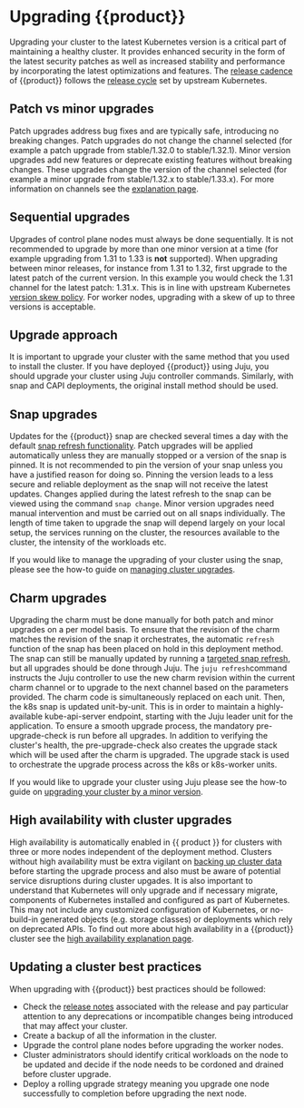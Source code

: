 # Upgrading {{product}}

Upgrading your cluster to the latest Kubernetes version is a critical part of
maintaining a healthy cluster. It provides enhanced security in the form
of the latest security patches as well as increased stability and performance
by incorporating the latest optimizations and features. The [release cadence]
of {{product}} follows the [release cycle] set by upstream Kubernetes.


## Patch vs minor upgrades

Patch upgrades address bug fixes and are typically safe, introducing no
breaking changes.
Patch upgrades do not change the channel selected (for example a patch upgrade
from stable/1.32.0 to stable/1.32.1). Minor version upgrades add new
features or deprecate existing features without breaking changes. These upgrades
change the version of the channel selected
(for example a minor upgrade from stable/1.32.x to stable/1.33.x).
For more information on channels see the [explanation page].

## Sequential upgrades

Upgrades of control plane nodes
must always be done sequentially. It is not recommended to upgrade by
more than one minor version at a time (for example upgrading from 1.31 to 1.33
is **not** supported). When upgrading between minor releases, for instance from
1.31 to 1.32, first upgrade to the
latest patch of the current version. In this example you would check the 1.31
channel for the latest patch: 1.31.x. This is in line with upstream Kubernetes
[version skew policy]. For worker nodes, upgrading
with a skew of up to three versions is acceptable.

## Upgrade approach

It is important to upgrade your cluster with the same method that you used to install
the cluster. If you have deployed {{product}} using Juju, you should upgrade your cluster
using Juju controller commands. Similarly, with snap and CAPI deployments,
the original install method should be used.


## Snap upgrades

Updates for the {{product}} snap are checked several times a day with the
default [snap refresh functionality]. Patch upgrades will be applied
automatically unless they are manually stopped or a version of the snap is
pinned. It is not recommended to pin the version of your snap unless you have a
justified reason for doing so. Pinning the version leads to a less secure and
reliable deployment as the snap will not receive the latest updates. Changes
applied during the latest refresh to the snap can be viewed using the command
`snap change`. Minor version upgrades need manual intervention and must be
carried out on all snaps individually. The length of time taken to upgrade the
snap will depend largely on your local setup, the services running on the
cluster, the resources available to the cluster, the intensity of the workloads
etc.

If you would like to manage the upgrading of your cluster using the snap, please
see the how-to guide on [managing cluster upgrades].

## Charm upgrades

Upgrading the charm must be done manually for both patch and minor upgrades on
a per model basis. To ensure that the revision of the charm matches the
revision of the snap it orchestrates, the automatic `refresh` function of the
snap has been placed on hold in this deployment method. The snap can still be
manually updated by running a [targeted snap refresh], but all upgrades should
be done through Juju. The `juju refresh`command instructs the Juju controller
to use the new charm revision within the current charm channel or to upgrade to
the next channel based on the parameters provided. The charm code
is simultaneously replaced on each unit. Then, the k8s snap is updated
unit-by-unit. This is in order to maintain a highly-available kube-api-server
endpoint, starting with the Juju leader unit for the application. To ensure a
smooth upgrade process, the mandatory pre-upgrade-check is run before
all upgrades. In addition to verifying the cluster's health,
the pre-upgrade-check also creates the upgrade stack which
will be used after the charm is upgraded. The upgrade stack is
used to orchestrate the upgrade process across the k8s or k8s-worker units.

If you would like to upgrade your cluster using Juju please see the how-to guide
on [upgrading your cluster by a minor version].

<!-- TODO CAPI Upgrades-->

## High availability with cluster upgrades

High availability is automatically enabled in {{ product }} for clusters with
three or more nodes independent of the deployment method. Clusters without high
availability must be extra vigilant on [backing up cluster data] before starting
the upgrade process and also must be aware of potential service disruptions
during cluster upgades. It is also important to understand that Kubernetes will
only upgrade and if necessary migrate, components of Kubernetes installed and
configured as part of Kubernetes. This may
not include any customized configuration of Kubernetes, or no-build-in
generated objects (e.g. storage classes) or deployments which rely on
deprecated APIs. To find out more about high availability in a {{product}}
cluster see the [high availability explanation page].

## Updating a cluster best practices

When upgrading with {{product}} best practices should be followed:

- Check the [release notes] associated with the release and pay
particular attention to any deprecations or incompatible changes being
introduced that may affect your cluster.
- Create a backup of all the information in the cluster.
- Upgrade the control plane nodes before upgrading the worker nodes.
- Cluster administrators should identify critical workloads on the node to be
updated and decide if the node needs to be cordoned and drained before cluster
upgrade.
- Deploy a rolling upgrade strategy meaning you upgrade one node successfully
to completion before upgrading the next node.

<!-- LINKS -->
[release cadence]: https://ubuntu.com/about/release-cycle#canonical-kubernetes-release-cycle
[release cycle]: https://kubernetes.io/releases/release/
[managing cluster upgrades]: ../howto/upgrades
[upgrading your cluster by a minor version]: ../../charm/howto/upgrade-minor/
[snap refresh functionality]:https://snapcraft.io/docs/refresh-awareness
[version skew policy]: https://kubernetes.io/releases/version-skew-policy/
[explanation page]: channels.md
[high availability explanation page]: high-availability.md
[targeted snap refresh]:https://snapcraft.io/docs/managing-updates#p-32248-if-snaps-are-specified
[release notes]: /src/releases
[backing up cluster data]: /src/snap/howto/backup-restore.md
